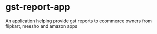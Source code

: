 # gst-report-app
An application helping provide gst reports to ecommerce owners from flipkart, meesho and amazon apps
